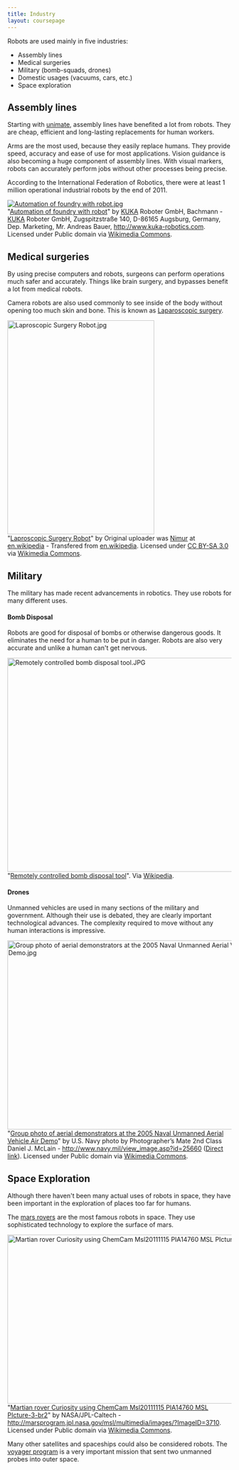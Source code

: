 ```yaml
---
title: Industry
layout: coursepage
---
```


Robots are used mainly in five industries:

- Assembly lines
- Medical surgeries
- Military (bomb-squads, drones)
- Domestic usages (vacuums, cars, etc.)
- Space exploration

## Assembly lines
Starting with [unimate](https://en.wikipedia.org/wiki/Unimate), assembly lines have benefited a lot from robots. They are cheap, efficient and long-lasting replacements for human workers.

Arms are the most used, because they easily replace humans. They provide speed, accuracy and ease of use for most applications. Vision guidance is also becoming a huge component of assembly lines. With visual markers, robots can accurately perform jobs without other processes being precise.

According to the International Federation of Robotics, there were at least 1 million operational industrial robots by the end of 2011.

<div class="credited">
<p><a href="http://commons.wikimedia.org/wiki/File:Automation_of_foundry_with_robot.jpg#mediaviewer/File:Automation_of_foundry_with_robot.jpg"><img src="http://upload.wikimedia.org/wikipedia/commons/8/8a/Automation_of_foundry_with_robot.jpg" alt="Automation of foundry with robot.jpg"></a><br>"<a href="http://commons.wikimedia.org/wiki/File:Automation_of_foundry_with_robot.jpg#mediaviewer/File:Automation_of_foundry_with_robot.jpg">Automation of foundry with robot</a>" by <a href="//commons.wikimedia.org/w/index.php?title=KUKA&amp;action=edit&amp;redlink=1" class="new" title="KUKA (page does not exist)">KUKA</a> Roboter GmbH, Bachmann - <a href="//commons.wikimedia.org/w/index.php?title=KUKA&amp;action=edit&amp;redlink=1" class="new" title="KUKA (page does not exist)">KUKA</a> Roboter GmbH, Zugspitzstraße 140, D-86165 Augsburg, Germany, Dep. Marketing, Mr. Andreas Bauer, <a rel="nofollow" class="external free" href="http://www.kuka-robotics.com">http://www.kuka-robotics.com</a>. Licensed under Public domain via <a href="//commons.wikimedia.org/wiki/">Wikimedia Commons</a>.</p>
</div>

## Medical surgeries
By using precise computers and robots, surgeons can perform operations much safer and accurately. Things like brain surgery, and bypasses benefit a lot from medical robots.

Camera robots are also used commonly to see inside of the body without opening too much skin and bone. This is known as [Laparoscopic surgery](http://en.wikipedia.org/wiki/Laparoscopic_surgery).

<div class="credited">
<p><a href="http://commons.wikimedia.org/wiki/File:Laproscopic_Surgery_Robot.jpg#mediaviewer/File:Laproscopic_Surgery_Robot.jpg"><img src="http://upload.wikimedia.org/wikipedia/commons/0/0d/Laproscopic_Surgery_Robot.jpg" alt="Laproscopic Surgery Robot.jpg" height="480" width="330"></a><br>"<a href="http://commons.wikimedia.org/wiki/File:Laproscopic_Surgery_Robot.jpg#mediaviewer/File:Laproscopic_Surgery_Robot.jpg">Laproscopic Surgery Robot</a>" by Original uploader was <a href="//en.wikipedia.org/wiki/User:Nimur" class="extiw" title="en:User:Nimur">Nimur</a> at <a class="external text" href="http://en.wikipedia.org">en.wikipedia</a> - Transfered from <a class="external text" href="http://en.wikipedia.org">en.wikipedia</a>. Licensed under <a href="http://creativecommons.org/licenses/by-sa/3.0/" title="Creative Commons Attribution-Share Alike 3.0
<p></p>">CC BY-SA 3.0</a> via <a href="//commons.wikimedia.org/wiki/">Wikimedia Commons</a>.</p>
</div>

## Military
The military has made recent advancements in robotics. They use robots for many different uses.

#### Bomb Disposal
Robots are good for disposal of bombs or otherwise dangerous goods. It eliminates the need for a human to be put in danger. Robots are also very accurate and unlike a human can't get nervous.

<div class="credited">
<p><a href="http://en.wikipedia.org/wiki/File:Remotely_controlled_bomb_disposal_tool.JPG#mediaviewer/File:Remotely_controlled_bomb_disposal_tool.JPG"><img src="http://upload.wikimedia.org/wikipedia/en/3/37/Remotely_controlled_bomb_disposal_tool.JPG" alt="Remotely controlled bomb disposal tool.JPG" height="480" width="640"></a><br>"<a href="http://en.wikipedia.org/wiki/File:Remotely_controlled_bomb_disposal_tool.JPG#mediaviewer/File:Remotely_controlled_bomb_disposal_tool.JPG">Remotely controlled bomb disposal tool</a>". Via <a href="//en.wikipedia.org/wiki/">Wikipedia</a>.</p>
</div>

#### Drones
Unmanned vehicles are used in many sections of the military and government. Although their use is debated, they are clearly important technological advances. The complexity required to move without any human interactions is impressive.

<div class="credited">
<p><a href="http://commons.wikimedia.org/wiki/File:Group_photo_of_aerial_demonstrators_at_the_2005_Naval_Unmanned_Aerial_Vehicle_Air_Demo.jpg#mediaviewer/File:Group_photo_of_aerial_demonstrators_at_the_2005_Naval_Unmanned_Aerial_Vehicle_Air_Demo.jpg"><img src="http://upload.wikimedia.org/wikipedia/commons/f/f8/Group_photo_of_aerial_demonstrators_at_the_2005_Naval_Unmanned_Aerial_Vehicle_Air_Demo.jpg" alt="Group photo of aerial demonstrators at the 2005 Naval Unmanned Aerial Vehicle Air Demo.jpg" height="424" width="640"></a><br>"<a href="http://commons.wikimedia.org/wiki/File:Group_photo_of_aerial_demonstrators_at_the_2005_Naval_Unmanned_Aerial_Vehicle_Air_Demo.jpg#mediaviewer/File:Group_photo_of_aerial_demonstrators_at_the_2005_Naval_Unmanned_Aerial_Vehicle_Air_Demo.jpg">Group photo of aerial demonstrators at the 2005 Naval Unmanned Aerial Vehicle Air Demo</a>" by U.S. Navy photo by Photographer’s Mate 2nd Class Daniel J. McLain - <a rel="nofollow" class="external free" href="http://www.navy.mil/view_image.asp?id=25660">http://www.navy.mil/view_image.asp?id=25660</a> (<a rel="nofollow" class="external text" href="http://www.news.navy.mil/management/photodb/photos/050627-N-0295M-021.jpg">Direct link</a>). Licensed under Public domain via <a href="//commons.wikimedia.org/wiki/">Wikimedia Commons</a>.</p>
</div>

## Space Exploration
Although there haven't been many actual uses of robots in space, they have been important in the exploration of places too far for humans.

The [mars rovers](http://en.wikipedia.org/wiki/Mars_rover) are the most famous robots in space. They use sophisticated technology to explore the surface of mars.

<div class="credited">
<p><a href="http://commons.wikimedia.org/wiki/File:Martian_rover_Curiosity_using_ChemCam_Msl20111115_PIA14760_MSL_PIcture-3-br2.jpg#mediaviewer/File:Martian_rover_Curiosity_using_ChemCam_Msl20111115_PIA14760_MSL_PIcture-3-br2.jpg"><img src="http://upload.wikimedia.org/wikipedia/commons/f/fa/Martian_rover_Curiosity_using_ChemCam_Msl20111115_PIA14760_MSL_PIcture-3-br2.jpg" alt="Martian rover Curiosity using ChemCam Msl20111115 PIA14760 MSL PIcture-3-br2.jpg" height="379" width="640"></a><br>"<a href="http://commons.wikimedia.org/wiki/File:Martian_rover_Curiosity_using_ChemCam_Msl20111115_PIA14760_MSL_PIcture-3-br2.jpg#mediaviewer/File:Martian_rover_Curiosity_using_ChemCam_Msl20111115_PIA14760_MSL_PIcture-3-br2.jpg">Martian rover Curiosity using ChemCam Msl20111115 PIA14760 MSL PIcture-3-br2</a>" by NASA/JPL-Caltech - <a rel="nofollow" class="external free" href="http://marsprogram.jpl.nasa.gov/msl/multimedia/images/?ImageID=3710">http://marsprogram.jpl.nasa.gov/msl/multimedia/images/?ImageID=3710</a>. Licensed under Public domain via <a href="//commons.wikimedia.org/wiki/">Wikimedia Commons</a>.</p>
</div>

Many other satellites and spaceships could also be considered robots. The [voyager program](http://en.wikipedia.org/wiki/Voyager_program) is a very important mission that sent two unmanned probes into outer space.
